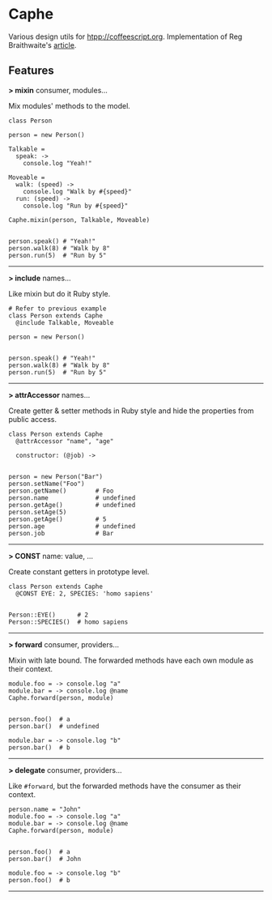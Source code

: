 Caphe
=====

Various design utils for [htpp://coffeescript.org](CoffeeScript). Implementation of Reg Braithwaite's [article](http://raganwald.com/2014/04/10/mixins-forwarding-delegation.html).

## Features

**> mixin** consumer, modules...

Mix modules' methods to the model.
```
class Person

person = new Person()

Talkable =
  speak: ->
    console.log "Yeah!"

Moveable =
  walk: (speed) ->
    console.log "Walk by #{speed}"
  run: (speed) ->
    console.log "Run by #{speed}"

Caphe.mixin(person, Talkable, Moveable)


person.speak() # "Yeah!"
person.walk(8) # "Walk by 8"
person.run(5)  # "Run by 5"
```
----------

**> include** names...

Like mixin but do it Ruby style.
```
# Refer to previous example
class Person extends Caphe
  @include Talkable, Moveable

person = new Person()


person.speak() # "Yeah!"
person.walk(8) # "Walk by 8"
person.run(5)  # "Run by 5"
```
----------

**> attrAccessor** names...

Create getter & setter methods in Ruby style and hide the properties from public access.
```
class Person extends Caphe
  @attrAccessor "name", "age"

  constructor: (@job) ->


person = new Person("Bar")
person.setName("Foo")
person.getName()        # Foo
person.name             # undefined
person.getAge()         # undefined
person.setAge(5)
person.getAge()         # 5
person.age              # undefined
person.job              # Bar
```
----------

**> CONST** name: value, ...

Create constant getters in prototype level.
```
class Person extends Caphe
  @CONST EYE: 2, SPECIES: 'homo sapiens'


Person::EYE()      # 2
Person::SPECIES()  # homo sapiens
```
----------

**> forward** consumer, providers...

Mixin with late bound. The forwarded methods have each own module as their context.
```
module.foo = -> console.log "a"
module.bar = -> console.log @name
Caphe.forward(person, module)


person.foo()  # a
person.bar()  # undefined

module.bar = -> console.log "b"
person.bar()  # b
```
----------

**> delegate** consumer, providers...

Like `#forward`, but the forwarded methods have the consumer as their context.
```
person.name = "John"
module.foo = -> console.log "a"
module.bar = -> console.log @name
Caphe.forward(person, module)


person.foo()  # a
person.bar()  # John

module.foo = -> console.log "b"
person.foo()  # b
```
----------
